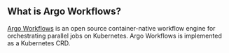 ## What is Argo Workflows?

[Argo Workflows](https://argoproj.github.io/workflows) is an open source container-native workflow engine for orchestrating parallel jobs on Kubernetes. Argo Workflows is implemented as a Kubernetes CRD.